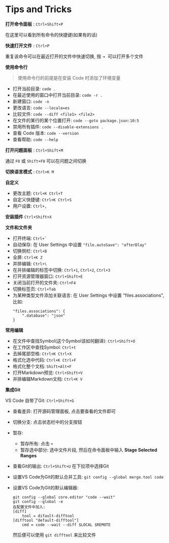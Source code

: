 # Tips and Tricks
**打开命令面板** : `Ctrl+Shift+P`

在这里可以看到所有命令的快捷键(如果有的话)

**快速打开文件** : `Ctrl+P`

重复该命令可以在最近打开的文件中快速切换, 按 <kbd> → </kbd> 可以打开多个文件

**使用命令行**

> 使用命令行的前提是在安装 Code 时添加了环境变量

- 打开当前目录: `code .` 
- 在最近使用的窗口中打开当前目录: `code -r .` 
- 新建窗口: `code -n` 
- 更改语言: `code --locale=es` 
- 比较文件: `code --diff <file1> <file2>` 
- 在文件的某行的某个位置打开: `code --goto package.json:10:5` 
- 禁用所有插件: `code --disable-extensions .` 
- 查看 Code 版本: `code --version` 
- 查看帮助: `code --help` 

**打开问题面板** : `Ctrl+Shift+M`

通过 `F8` 或 `Shift+F8` 可以在问题之间切换

**切换语言模式** : `Ctrl+K M`

**自定义**

- 更改主题:  `Ctrl+K Ctrl+T`
- 自定义快捷键: `Ctrl+K Ctrl+S`
- 用户设置: `Ctrl+,`

**安装插件** `Ctrl+Shift+X`

**文件和文件夹**

- 打开终端: ``Ctrl+` ``
- 自动保存: 在 User Settings 中设置 `"file.autoSave": "afterDlay"`
- 切换侧栏: `Ctrl+B`
- 全屏: `Ctrl+K Z`
- 并排编辑: `Ctrl+\`
- 在并排编辑的标签中切换: `Ctrl+1`, `Ctrl+2`, `Ctrl+3`
- 打开资源管理器窗口: `Ctrl+Shift+E`
- 关闭当前打开的文件夹: `Ctrl+F4`
- 切换标签页: `Ctrl+Tab`
- 为某种类型文件添加关联语言: 在 User Settings 中设置 "files.associations", 比如:
    ```
    "files.associations": {
        ".database": "json"
    }
    ```

**常用编辑**

- 在文件中查找Symbol(这个Symbol该如何翻译): `Ctrl+Shift+O`
- 在工作区中查找Symbol: `Ctrl+t`
- 去掉尾部空格: `Ctrl+K Ctrl+X`
- 格式化选中代码: `Ctrl+K Ctrl+F`
- 格式化整个文档: `Shift+Alt+F`
- 打开Markdown预览: `Ctrl+Shift+V`
- 并排编辑Markdown文档: `Ctrl+K V`

**集成Git**

VS Code 自带了Git: `Ctrl+Shift+G`

- 查看差异: 打开源码管理面板, 点击要查看的文件即可
- 切换分支: 点击状态栏中的分支按钮
- 暂存: 
    - 暂存所有: 点击 `+`  
    - 暂存选中部分: 选中文件片段, 然后在命令面板中输入 **Stage Selected Ranges**
- 查看Git的输出: `Ctrl+Shift+U` 在下拉项中选择Git
- 设置VS Code为Git的默认合并工具: `git config --global merge.tool code`
- 设置VS Code为Git的默认编辑器: 

    ```
    git config --global core.editor "code --wait"
    git config --global -e
    在配置文件中加入:
    [diff]
        tool = difault-difftool
    [difftool "default-difftool"]
        cmd = code --wait --diff $LOCAL $REMOTE
    ```

    然后便可以使用 `git difftool` 来比较文件